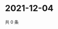 # 2021-12-04

共 0 条

<!-- BEGIN WEIBO -->
<!-- 最后更新时间 Sat Dec 04 2021 21:17:25 GMT+0800 (China Standard Time) -->

<!-- END WEIBO -->
